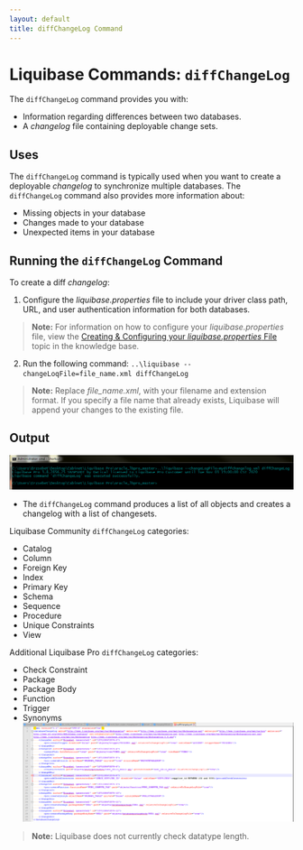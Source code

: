 ```yaml
---
layout: default
title: diffChangeLog Command
---
```


# Liquibase Commands: `diffChangeLog`
The `diffChangeLog` command provides you with:
+ Information regarding differences between two databases.
+ A *changelog* file containing deployable change sets.

## Uses
The `diffChangeLog` command is typically used when you want to create a deployable *changelog* to synchronize multiple databases. The `diffChangeLog` command also provides more information about:
+ Missing objects in your database
+ Changes made to your database
+ Unexpected items in your database

## Running the `diffChangeLog` Command
To create a diff *changelog*:
1.	Configure the *liquibase.properties* file to include your driver class path, URL, and user authentication information for both databases.
> **Note:** For information on how to configure your *liquibase.properties* file, view the [Creating & Configuring your *liquibase.properties* File](config_properties.html) topic in the knowledge base.

2.	Run the following command:  `..\liquibase --changeLoqFile=file_name.xml diffChangeLog`
> **Note:** Replace *file_name.xml*, with your filename and extension format. If you specify a file name that already exists, Liquibase will append your changes to the existing file.

## Output
<a href="assets/diffChangeLogCommand/changelogFileOUTPUT.png" title="liquibase_outputFile_mydiff.txt_diff.png"><img src="assets/diffChangeLogCommand/changelogFileOUTPUT.png"  alt="" width="800" /></a>
* The `diffChangeLog` command produces a list of all objects and creates a changelog with a list of changesets.

Liquibase Community `diffChangeLog` categories:
+ Catalog
+ Column
+ Foreign Key
+ Index
+ Primary Key
+ Schema
+ Sequence
+ Procedure
+ Unique Constraints
+ View

Additional Liquibase Pro `diffChangeLog` categories:
+ Check Constraint
+ Package
+ Package Body
+ Function
+ Trigger
+ Synonyms
<a href="assets/diffChangeLogCommand/Synonyms.png" title="Synonyms.png"><img src="assets/diffChangeLogCommand/Synonyms.png"  alt="" width="800" /></a>
> **Note:** Liquibase does not currently check datatype length.
